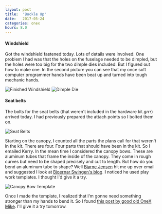 ```yaml
---
layout: post
title:  "Buckle Up"
date:   2017-05-24 
categories: onex
hours: 8.0
---
```


#### Windshield

Got the windshield fastened today.  Lots of details were involved.  One problem I had was that the holes on the fuselage needed to be dimpled, but the holes were too big for the two dimple dies included.  But I figured out how to make one.  In the second picture you can see that my once soft computer programmer hands have been beat up and turned into tough mechanic hands.

![Finished Windshield](/onex/img/2017-05-24/1.jpg)
![Dimple Die](/onex/img/2017-05-24/2.jpg)

#### Seat belts

The bolts for the seat belts (that weren't included in the hardware kit *grrr*) arrived today.  I had previously prepared the attach points so I bolted them on.

![Seat Belts](/onex/img/2017-05-24/3.jpg)

Starting on the canopy, I counted all the parts the plans call for that weren't in the kit.  There are four.  Four parts that should have been in the kit.  So I emailed Kerry.  In the mean time I considered the canopy bows.  These are aluminum tubes that frame the inside of the canopy.   They come in rough curves but need to be shaped precisely and cut to length.  But how do you bend an aluminum tube to shape?  Well [Bjarne Jensen](http://www.oy-raf.dk/) hit me up over email and suggested I look at [Bjoernar Swingen's blog](http://onex-svingenb.blogspot.dk/). I noticed he used play work templates. I thought I'd give it a try.

![Canopy Bow Template](/onex/img/2017-05-24/4.jpg)

Once I made the template, I realized that I'm gonne need something stronger than my hands to bend it.  So I found [this post by good old OneX Mike](http://www.onexmike.org/canopy.html).  I'll give it a try tomorrow.
